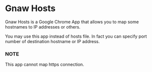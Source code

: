 Gnaw Hosts
===========

Gnaw Hosts is a Google Chrome App that allows you
to map some hostnames to IP addresses or others.

You may use this app instead of hosts file.
In fact you can specify port number of destination hostname or IP address.

### NOTE
This app cannot map https connection.
